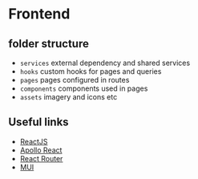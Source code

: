# Frontend

## folder structure

- `services` external dependency and shared services
- `hooks` custom hooks for pages and queries
- `pages` pages configured in routes
- `components` components used in pages
- `assets` imagery and icons etc

## Useful links

- [ReactJS](https://reactjs.org/)
- [Apollo React](https://www.apollographql.com/docs/react)
- [React Router](https://reactrouter.com/web/guides/quick-start)
- [MUI](https://mui.com/)
